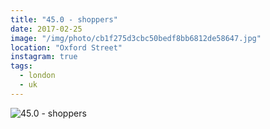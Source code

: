 ```yaml
---
title: "45.0 - shoppers"
date: 2017-02-25
image: "/img/photo/cb1f275d3cbc50bedf8bb6812de58647.jpg"
location: "Oxford Street"
instagram: true
tags:
  - london
  - uk
---
```


![45.0 - shoppers](/img/photo/cb1f275d3cbc50bedf8bb6812de58647.jpg)
